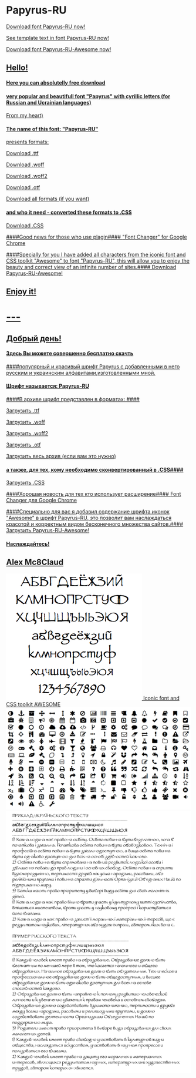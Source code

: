 # Papyrus-RU
<a href= "https://github.com/Mc8Claud/Papirus-RU/blob/master/fonts/Papyrus-RU.zip?raw=true">Download font Papyrus-RU now! 

<a href= "https://github.com/Mc8Claud/Papirus-RU/blob/master/images/texts.pdf?raw=true">See template text in font Papyrus-RU now! 

<a href= "https://github.com/Mc8Claud/Papirus-RU/blob/master/fonts/Papyrus-RU-Awesome.ttf.zip?raw=true">Download font Papyrus-RU-Awesome now! 

## Hello!
#### Here you can absolutelly free download
#### very popular and beautifull font  "Papyrus" with cyrillic letters (for Russian and Ucrainian languages) ####
From my heart)
#### The name of this font: "Papyrus-RU"
presents formats:

<a href= "https://github.com/Mc8Claud/Papirus-RU/blob/master/fonts/Papyrus-RU.zip?raw=true">Download .ttf 

<a href= "https://github.com/Mc8Claud/Papirus-RU/blob/master/fonts/Papyrus-RU.woff.zip?raw=true">Download .woff

<a href= "https://github.com/Mc8Claud/Papirus-RU/blob/master/fonts/Papyrus-RU.woff2.zip?raw=true">Download .woff2

<a href= "https://github.com/Mc8Claud/Papirus-RU/blob/master/fonts/Papyrus-RU.otf.zip?raw=true">Download .otf

<a href= "https://github.com/Mc8Claud/Papirus-RU/blob/master/fonts/Papyrus-RU-full.zip?raw=true">Download all formats (if you want)

#### and who it need - converted these formats to .CSS
 

<a href= "https://github.com/Mc8Claud/Papirus-RU/blob/master/css/fonts/Papyrus-RU-Regular-in-CSS.zip?raw=true">Download .CSS

####Good news for those who use plagin####
<a href="https://chrome.google.com/webstore/detail/font-changer-with-google/jgjhhoglgjdklldfgoffdiaceffijeke">"Font Changer" for Google Chrome

####Specially for you I have added all characters from the iconic font and CSS toolkit "Awesome" to font "Papyrus-RU", this will allow you to enjoy the beauty and correct view of an infinite number of sites.####
<a href= "https://github.com/Mc8Claud/Papirus-RU/blob/master/fonts/Papyrus-RU-Awesome.ttf.zip?raw=true">Download Papyrus-RU-Awesome! 



## Enjoy it!
# ---
## Добрый день! 
 
#### Здесь Вы можете совершенно бесплатно скачть 
####популярный и красивый шрифт Papyrus с добавленными в него русским и украинским алфавитами,изготовленными мной. 
#### Шрифт называется: Papyrus-RU
####В архиве шрифт представлен в форматах: ####

<a href= "https://github.com/Mc8Claud/Papirus-RU/blob/master/fonts/Papyrus-RU.zip?raw=true">Загрузить .ttf 

<a href= "https://github.com/Mc8Claud/Papirus-RU/blob/master/fonts/Papyrus-RU.woff.zip?raw=true">Загрузить .woff

<a href= "https://github.com/Mc8Claud/Papirus-RU/blob/master/fonts/Papyrus-RU.woff2.zip?raw=true">Загрузить .woff2

<a href= "https://github.com/Mc8Claud/Papirus-RU/blob/master/fonts/Papyrus-RU.otf.zip?raw=true">Загрузить .otf

<a href= "https://github.com/Mc8Claud/Papirus-RU/blob/master/fonts/Papyrus-RU-full.zip?raw=true">Загрузить весь архив (если вам это нужно)

#### а также, для тех, кому необходимо сконвертированный в  .CSS####

<a href= "https://github.com/Mc8Claud/Papirus-RU/blob/master/css/fonts/Papyrus-RU-Regular-in-CSS.zip?raw=true">Загрузить  .CSS
 
####Хорошая новость для тех кто использует расширение####
 <a href="https://chrome.google.com/webstore/detail/font-changer-with-google/jgjhhoglgjdklldfgoffdiaceffijeke">Font Changer для Google Chrome

####Специально для вас я добавил содержание  шрифта иконок "Awesome" в шрифт Papyrus-RU, это позволит вам наслаждаться красотой и корректным видом бесконечного множества сайтов.####
<a href= "https://github.com/Mc8Claud/Papirus-RU/blob/master/fonts/Papyrus-RU-Awesome.ttf.zip?raw=true">Загрузить Papyrus-RU-Awesome! 

#### Наслаждайтесь!



## <a href="https://github.com/Mc8Claud/Papirus-RU">Alex Mc8Claud

<img src="https://github.com/Mc8Claud/Papirus-RU/blob/master/images/Papyrus-RU.png"/>
<a href="http://fontawesome.io/">Iconic font and CSS toolkit AWESOME
<img src="https://github.com/Mc8Claud/Papirus-RU/blob/master/images/font-awesome.jpg"/>
<img src="https://github.com/Mc8Claud/Papirus-RU/blob/master/images/texts.jpg"/>
